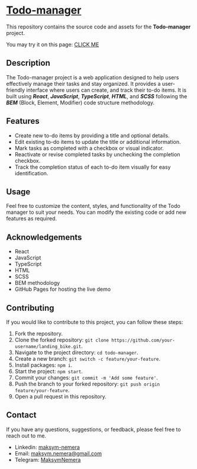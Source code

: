 # [Todo-manager](https://maksym-nemera.github.io/todo-manager/)
This repository contains the source code and assets for the **Todo-manager** project.

You may try it on this page: [CLICK ME](https://maksym-nemera.github.io/todo-manager/)

## Description
The Todo-manager project is a web application designed to help users effectively manage their tasks and stay organized. It provides a user-friendly interface where users can create, and track their to-do items. It is built using ***React***, ***JavaScript***, ***TypeScript***, ***HTML***, and ***SCSS*** following the ***BEM*** (Block, Element, Modifier) code structure methodology.

## Features
- Create new to-do items by providing a title and optional details.
- Edit existing to-do items to update the title or additional information.
- Mark tasks as completed with a checkbox or visual indicator.
- Reactivate or revise completed tasks by unchecking the completion checkbox.
- Track the completion status of each to-do item visually for easy identification.

## Usage
Feel free to customize the content, styles, and functionality of the Todo manager to suit your needs. You can modify the existing code or add new features as required.

## Acknowledgements
- React
- JavaScript
- TypeScript
- HTML
- SCSS
- BEM methodology
- GitHub Pages for hosting the live demo

## Contributing
If you would like to contribute to this project, you can follow these steps:

1. Fork the repository.
2. Clone the forked repository: `git clone https://github.com/your-username/landing_bike.git`.
3. Navigate to the project directory: `cd todo-manager`.
2. Create a new branch: `git switch -c feature/your-feature`.
3. Install packages: `npm i`.
4. Start the project: `npm start`.
3. Commit your changes: `git commit -m 'Add some feature'`.
4. Push the branch to your forked repository: `git push origin feature/your-feature`.
5. Open a pull request in this repository.

## Contact
If you have any questions, suggestions, or feedback, please feel free to reach out to me.

- Linkedin: [maksym-nemera](https://www.linkedin.com/in/maksym-nemera/)
- Email: [maksym.nemera@gmail.com](mailto:maksym.nemera@gmail.com)
- Telegram: [MaksymNemera](https://t.me/MaksymNemera)
